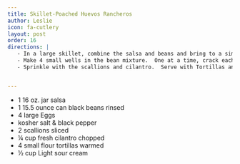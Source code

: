 ```yaml
---
title: Skillet-Poached Huevos Rancheros
author: Leslie
icon: fa-cutlery
layout: post
order: 16
directions: |
   - In a large skillet, combine the salsa and beans and bring to a simmer.
   - Make 4 small wells in the bean mixture.  One at a time, crack each egg into a small bowl and slide it gently into a well.  Season with ½ teaspoon salt and ¼ teaspoon pepper. Cook, covered, over medium heat, 3 to 5 minutes for slightly runny yolks.
   - Sprinkle with the scallions and cilantro.  Serve with Tortillas and sour cream.


---
```


<ul>
	<li>1 16 oz. jar salsa</li>
	<li>1 15.5 ounce can black beans rinsed</li>
	<li>4 large Eggs</li>
	<li>kosher salt & black pepper</li>
	<li>2 scallions sliced</li>
	<li>¼ cup fresh cilantro chopped</li>
	<li>4 small flour tortillas warmed</li>
	<li>½ cup Light sour cream</li>
</ul>